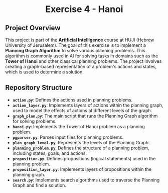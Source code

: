 <h1 align="center">Exercise 4 - Hanoi</h1>

## Project Overview

This project is part of the **Artificial Intelligence** course at HUJI (Hebrew University of Jerusalem). The goal of this exercise is to implement a **Planning Graph Algorithm** to solve various planning problems. This algorithm is commonly used in AI for solving tasks in domains such as the **Tower of Hanoi** and other classical planning problems. The project involves creating a graph-based representation of a problem's actions and states, which is used to determine a solution.

## Repository Structure

- **`action.py`**: Defines the actions used in planning problems.
- **`action_layer.py`**: Implements layers of actions within the planning graph, used to model the effects of actions at different levels of the graph.
- **`graph_plan.py`**: The main script that runs the Planning Graph algorithm for solving problems.
- **`hanoi.py`**: Implements the Tower of Hanoi problem as a planning problem.
- **`pgparser.py`**: Parses input files for planning problems.
- **`plan_graph_level.py`**: Represents the levels of the Planning Graph.
- **`planning_problem.py`**: Defines the structure of a planning problem, including states, goals, and actions.
- **`proposition.py`**: Defines propositions (logical statements) used in the planning problem.
- **`proposition_layer.py`**: Implements layers of propositions within the planning graph.
- **`search.py`**: Implements search algorithms used to traverse the Planning Graph and find a solution.

